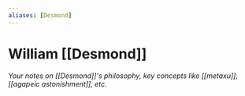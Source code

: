 ```yaml
---
aliases: [Desmond]
---
```

# William [[Desmond]]

*Your notes on [[Desmond]]'s philosophy, key concepts like [[metaxu]], [[agapeic astonishment]], etc.*

